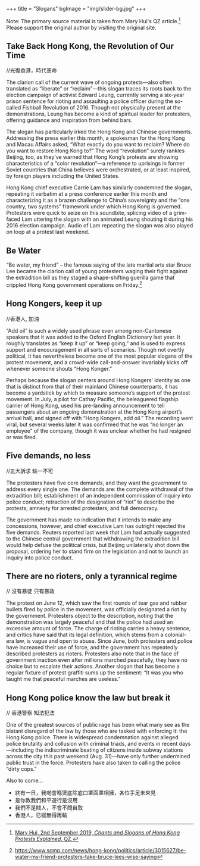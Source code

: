 +++
title = "Slogans"
bgImage = "img/slider-bg.jpg"
+++

Note: The primary source material is taken from Mary Hui's QZ article.[^1] Please support the original author by visiting the original site.

## Take Back Hong Kong, the Revolution of Our Time
//光復香港，時代革命

The clarion call of the current wave of ongoing protests—also often translated as “liberate” or “reclaim”—this slogan traces its roots back to the election campaign of activist Edward Leung, currently serving a six-year prison sentence for rioting and assaulting a police officer during the so-called Fishball Revolution of 2016. Though not physically present at the demonstrations, Leung has become a kind of spiritual leader for protesters, offering guidance and inspiration from behind bars.

The slogan has particularly irked the Hong Kong and Chinese governments. Addressing the press earlier this month, a spokesman for the Hong Kong and Macau Affairs asked, “What exactly do you want to reclaim? Where do you want to restore Hong Kong to?” The word “revolution” surely rankles Beijing, too, as they’ve warned that Hong Kong’s protests are showing characteristics of a “color revolution“—a reference to uprisings in former Soviet countries that China believes were orchestrated, or at least inspired, by foreign players including the United States.

Hong Kong chief executive Carrie Lam has similarly condemned the slogan, repeating it verbatim at a press conference earlier this month and characterizing it as a brazen challenge to China’s sovereignty and the “one country, two systems” framework under which Hong Kong is governed. Protesters were quick to seize on this soundbite, splicing video of a grim-faced Lam uttering the slogan with an animated Leung shouting it during his 2016 election campaign. Audio of Lam repeating the slogan was also played on loop at a protest last weekend.

## Be Water
“Be water, my friend” – the famous saying of the late martial arts star Bruce Lee became the clarion call of young protesters waging their fight against the extradition bill as they staged a shape-shifting guerilla game that crippled Hong Kong government operations on Friday.[^2]


## Hong Kongers, keep it up
//香港人, 加油

“Add oil” is such a widely used phrase even among non-Cantonese speakers that it was added to the Oxford English Dictionary last year. It roughly translates as “keep it up” or “keep going,” and is used to express support and encouragement in all sorts of scenarios. Though not overtly political, it has nevertheless become one of the most popular slogans of the protest movement, and a crowd-wide call-and-answer invariably kicks off whenever someone shouts “Hong Konger.”

Perhaps because the slogan centers around Hong Kongers’ identity as one that is distinct from that of their mainland Chinese counterparts, it has become a yardstick by which to measure someone’s support of the protest movement. In July, a pilot for Cathay Pacific, the beleaguered flagship carrier of Hong Kong, used his pre-landing announcement to tell passengers about an ongoing demonstration at the Hong Kong airport’s arrival hall, and signed off with “Hong Kongers, add oil.”  The recording went viral, but several weeks later it was confirmed that he was “no longer an employee” of the company, though it was unclear whether he had resigned or was fired.

## Five demands, no less
//五大訴求 缺一不可

The protesters have five core demands, and they want the government to address every single one. The demands are: the complete withdrawal of the extradition bill; establishment of an independent commission of inquiry into police conduct; retraction of the designation of “riot” to describe the protests; amnesty for arrested protesters, and full democracy.

The government has made no indication that it intends to make any concessions, however, and chief executive Lam has outright rejected the five demands. Reuters reported last week that Lam had actually suggested to the Chinese central government that withdrawing the extradition bill would help defuse the political crisis, but Beijing unilaterally shot down the proposal, ordering her to stand firm on the legislation and not to launch an inquiry into police conduct.

## There are no rioters, only a tyrannical regime
// 沒有暴徒 只有暴政

The protest on June 12, which saw the first rounds of tear gas and rubber bullets fired by police in the movement, was officially designated a riot by the government.  Protesters object to the description, noting that the demonstration was largely peaceful and that the police had used an excessive amount of force. The charge of rioting carries a heavy sentence, and critics have said that its legal definition, which stems from a colonial-era law, is vague and open to abuse. Since June, both protesters and police have increased their use of force, and the government has repeatedly described protesters as rioters. Protesters also note that in the face of government inaction even after millions marched peacefully, they have no choice but to escalate their actions. Another slogan that has become a regular fixture of protest graffiti sums up the sentiment: “It was you who taught me that peaceful marches are useless.”

## Hong Kong police know the law but break it
// 香港警察 知法犯法

One of the greatest sources of public rage has been what many see as the blatant disregard of the law by those who are tasked with enforcing it: the Hong Kong police. There is widespread condemnation against alleged police brutality and collusion with criminal triads, and events in recent days—including the indiscriminate beating of citizens inside subway stations across the city this past weekend (Aug. 31)—have only further undermined public trust in the force. Protesters have also taken to calling the police “dirty cops.”


Also to come...
- 終有一日，我哋會喺煲底除底口罩面罩相擁，各位手足未來見
- 是你教我們和平遊行是沒用
- 我們不是賊人，不會不問自取
- 香港人，已經無得再輸

[^1]: [Mary Hui, 2nd September 2019, _Chants and Slogans of Hong Kong Protests Explained_, QZ.](https://qz.com/1699119/chants-and-slogans-of-hong-kongs-protests-explained/) 

[^2]: https://www.scmp.com/news/hong-kong/politics/article/3015627/be-water-my-friend-protesters-take-bruce-lees-wise-saying